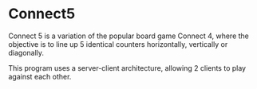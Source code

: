 # Connect5
Connect 5 is a variation of the popular board game Connect 4, where the objective is to line up 5 identical counters horizontally, vertically or diagonally. 

This program uses a server-client architecture, allowing 2 clients to play against each other. 
